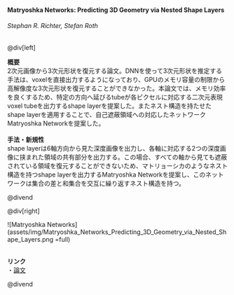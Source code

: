 #### Matryoshka Networks: Predicting 3D Geometry via Nested Shape Layers
###### Stephan R. Richter, Stefan Roth

@div[left]

__概要__<br>
2次元画像から3次元形状を復元する論文。DNNを使って3次元形状を推定する手法は、voxelを直接出力するようになっており、GPUのメモリ容量の制限から高解像度な3次元形状を復元することができなかった。本論文では、メモリ効率を良くするため、特定の方向へ延びるtubeが各ピクセルに対応する二次元表現voxel tubeを出力するshape layerを提案した。またネスト構造を持たせたshape layerを適用することで、自己遮蔽領域への対応したネットワークMatryoshka Networkを提案した。<br>
<br>
__手法・新規性__<br>
shape layerは6軸方向から見た深度画像を出力し、各軸に対応する2つの深度画像に挟まれた領域の共有部分を出力する。この場合、すべての軸から見ても遮蔽されている領域を復元することができないため、マトリョーシカのようなネスト構造を持つshape layerを出力するMatryoshka Networkを提案し、このネットワークは集合の差と和集合を交互に繰り返すネスト構造を持つ。<br>


@divend

@div[right]

![Matryoshka Networks](assets/img/Matryoshka_Networks_Predicting_3D_Geometry_via_Nested_Shape_Layers.png =full)<br>
<br>

__リンク__<br>
・[論文](http://openaccess.thecvf.com/content_cvpr_2018/papers/Richter_Matryoshka_Networks_Predicting_CVPR_2018_paper.pdf)<br>

@divend